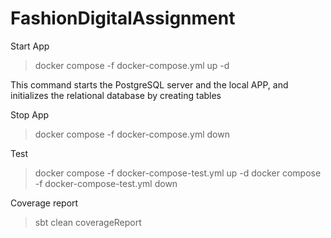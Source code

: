 # FashionDigitalAssignment

Start App
> docker compose -f docker-compose.yml up -d

This command starts the PostgreSQL server and the local APP, and initializes the relational database by creating tables

Stop App
> docker compose -f docker-compose.yml down

Test
> docker compose -f docker-compose-test.yml up -d
> docker compose -f docker-compose-test.yml down

Coverage report
> sbt clean coverageReport